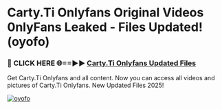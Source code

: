 # Carty.Ti Onlyfans Original Videos 0nlyFans Leaked - Files Updated! (oyofo)

<h3>🔴 CLICK HERE 🌐==►► <a href="https://tinyurl.com/ehrbuxhb" rel="nofollow">Carty.Ti Onlyfans Updated Files</a></h3>

Get Carty.Ti Onlyfans and all content. Now you can access all videos and pictures of Carty.Ti Onlyfans. New Updated Files 2025!

[![oyofo](https://i.imgur.com/lVYEuWS.gif)](https://tinyurl.com/ehrbuxhb)
